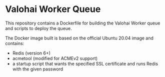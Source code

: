 # Valohai Worker Queue

This repository contains a Dockerfile for building the Valohai Worker queue and scripts to deploy the queue.

The Docker image built is based on the official Ubuntu 20.04 image and contains:

- Redis (version 6+)
- acmetool (modified for ACMEv2 support)
- a startup script that wants the specified SSL certificate and runs Redis with the given password
